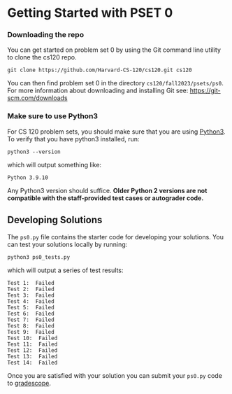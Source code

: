 # Getting Started with PSET 0

### Downloading the repo

You can get started on problem set 0 by using the Git command line utility to clone the cs120 repo.

`git clone https://github.com/Harvard-CS-120/cs120.git cs120`

You can then find problem set 0 in the directory `cs120/fall2023/psets/ps0`. For more information about downloading and installing Git see: https://git-scm.com/downloads

### Make sure to use Python3

For CS 120 problem sets, you should make sure that you are using [Python3](https://www.python.org/downloads/). To verify that you have python3 installed, 
run:

`python3 --version`

which will output something like:

`Python 3.9.10`

Any Python3 version should suffice. **Older Python 2 versions are not compatible with the staff-provided test cases or autograder code.**


## Developing Solutions

The `ps0.py` file contains the starter code for developing your solutions. 
You can test your solutions locally by running:

`python3 ps0_tests.py` 

which will output a series of test results:

```
Test 1:  Failed
Test 2:  Failed
Test 3:  Failed
Test 4:  Failed
Test 5:  Failed
Test 6:  Failed
Test 7:  Failed
Test 8:  Failed
Test 9:  Failed
Test 10:  Failed
Test 11:  Failed
Test 12:  Failed
Test 13:  Failed
Test 14:  Failed
```

Once you are satisfied with your solution you can submit your `ps0.py` code to [gradescope](https://www.gradescope.com/courses/567245). 
